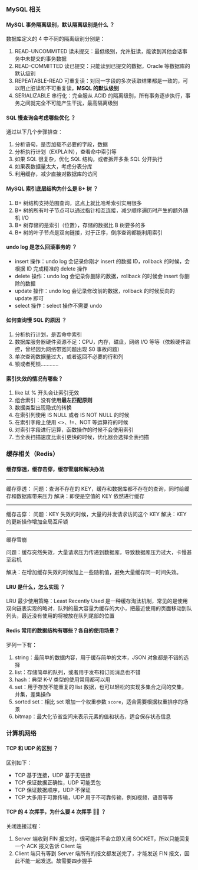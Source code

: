 <!-- 数据库，Redis，网络，操作系统，Linux，K8S 等底层相关题目和解答 -->


### MySQL 相关

#### MySQL 事务隔离级别，默认隔离级别是什么 ？
数据库定义的 4 中不同的隔离级别分别是：
1. READ-UNCOMMITED 读未提交：最低级别，允许脏读，能读到其他会话事务中未提交的事务数据
2. READ-COMMITTED 读已提交：只能读到已提交的数据，Oracle 等数据库的默认级别
3. REPEATABLE-READ 可重复读：对同一字段的多次读取结果都是一致的，可以阻止脏读和不可重复读，**MSQL 的默认级别**
4. SERIALIZABLE 串行化：完全服从 ACID 的隔离级别，所有事务逐步执行，事务之间就完全不可能产生干扰，最高隔离级别

#### SQL 慢查询会考虑哪些优化 ？
通过以下几个步骤排查：
1. 分析语句，是否加载不必要的字段，数据
2. 分析执行计划（EXPLAIN），查看命中索引等
3. 如果 SQL 很复杂，优化 SQL 结构，或者拆开多条 SQL 分开执行
4. 如果表数据量太大，考虑分表分库
5. 利用缓存，减少直接对数据库的访问

#### MySQL 索引底层结构为什么是 B+ 树 ？

1. B+ 树结构支持范围查询，这点上就比哈希索引实用很多
2. B+ 树的所有叶子节点可以通过指针相互连接，减少顺序遍历时产生的额外随机 I/O
3. B+ 树存储的是索引（位置），存储的数据比 B 树要多的多
4. B+ 树的叶子节点是双向链接，对于正序，倒序查询都能利用索引


#### undo log 是怎么回滚事务的 ？

* insert 操作：undo log 会记录你刚才 insert 的数据 ID，rollback 的时候，会根据 ID 完成精准的 delete 操作
* delete 操作：undo log 会记录你删除的数据，rollback 的时候会 insert 你删除的数据
* update 操作：undo log 会记录修改前的数据，rollback 的时候反向的 update 即可
* select 操作：select 操作不需要 undo

#### 如何查询慢 SQL 的原因 ？
1. 分析执行计划，是否命中索引
2. 数据库服务器硬件资源不足：CPU，内存，磁盘，网络 I/O 等等（依赖硬件监控，曾经因为网络带宽问题出现 S0 事故问题）
3. 单次查询数据量过大，或者返回不必要的行和列
4. 锁或者死锁…………


#### 索引失效的情况有哪些？
1. like 以 % 开头会让索引无效
2. 组合索引：没有使用**最左匹配原则**
3. 数据类型出现隐式的转换
4. 在索引列使用 IS NULL 或者 IS NOT NULL 的时候
5. 在索引字段上使用 <>、!=、NOT 等运算符的时候
6. 对索引字段进行运算，函数操作的时候不会使用索引
7. 当全表扫描速度比索引更快的时候，优化器会选择全表扫描


### 缓存相关（Redis）

#### 缓存穿透，缓存击穿，缓存雪崩和解决办法

---

缓存穿透：
问题：查询不存在的 KEY，缓存和数据库都不存在的查询，同时给缓存和数据库带来压力
解决：即使是空值的 KEY 依然进行缓存

---

缓存击穿：
问题：KEY 失效的时候，大量的并发请求访问这个 KEY
解决：KEY 的更新操作增加全局互斥锁

---

缓存雪崩

问题：缓存突然失效，大量请求压力传递到数据库，导致数据库压力过大，卡慢甚至宕机

解决：在增加缓存失效的时候加上一些随机值，避免大量缓存同一时间失效。

#### LRU 是什么，怎么实现 ？
LRU 最少使用策略：Least Recently Used 是一种缓存淘汰机制，常见的是使用双向链表实现的略对，队列的最大容量为缓存的大小，把最近使用的页面移动到队列头，最近没有使用的将被放在队列尾部的位置



#### Redis 常用的数据结构有哪些？各自的使用场景？

罗列一下有：

1. string：最简单的数据内容，用于缓存简单的文本，JSON 对象都是不错的选择
2. list：存储简单的队列，或者用于发布和订阅消息也不错
3. hash：典型 K-V 类型的使用常用都可以用
4. set：用于存放不能重复的 list 数据，也可以轻松的实现多集合之间的交集，并集，差集操作
5. sorted set：相比 set 增加一个权重参数 `score`，适合需要根据权重排序的场景
6. bitmap：最大化节省空间来表示元素的值和状态，适合保存状态信息













### 计算机网络

#### TCP 和 UDP 的区别 ？
区别如下：
* TCP 基于连接，UDP 基于无链接
* TCP 保证数据正确性，UDP 可能丢包
* TCP 保证数据顺序，UDP 不保证
* TCP 大多用于可靠传输，UDP 用于不可靠传输，例如视频，语音等等


#### TCP 的 4 次挥手，为什么要 4 次挥手 👋🏻 ？

关闭连接过程：
1. Server 端收到 FIN 报文时，很可能并不会立即关闭 SOCKET，所以只能回复一个 ACK 报文告诉 Client 端
2. Client 端只有等到 Server 端所有的报文都发送完了，才能发送 FIN 报文，因此不能一起发送。故需要四步握手


